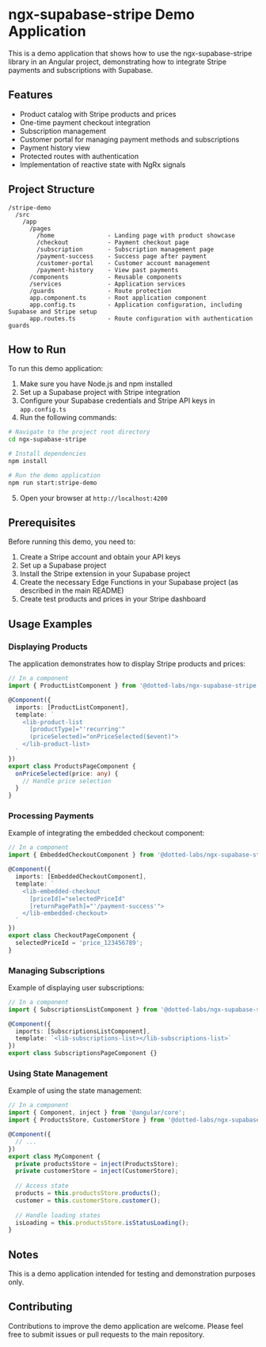 # ngx-supabase-stripe Demo Application

This is a demo application that shows how to use the ngx-supabase-stripe library in an Angular project, demonstrating how to integrate Stripe payments and subscriptions with Supabase.

## Features

* Product catalog with Stripe products and prices
* One-time payment checkout integration
* Subscription management
* Customer portal for managing payment methods and subscriptions
* Payment history view
* Protected routes with authentication
* Implementation of reactive state with NgRx signals

## Project Structure

```
/stripe-demo
  /src
    /app
      /pages
        /home               - Landing page with product showcase
        /checkout           - Payment checkout page
        /subscription       - Subscription management page
        /payment-success    - Success page after payment
        /customer-portal    - Customer account management
        /payment-history    - View past payments
      /components           - Reusable components
      /services             - Application services
      /guards               - Route protection
      app.component.ts      - Root application component
      app.config.ts         - Application configuration, including Supabase and Stripe setup
      app.routes.ts         - Route configuration with authentication guards
```

## How to Run

To run this demo application:

1. Make sure you have Node.js and npm installed
2. Set up a Supabase project with Stripe integration
3. Configure your Supabase credentials and Stripe API keys in `app.config.ts`
4. Run the following commands:

```bash
# Navigate to the project root directory
cd ngx-supabase-stripe

# Install dependencies
npm install

# Run the demo application
npm run start:stripe-demo
```

5. Open your browser at `http://localhost:4200`

## Prerequisites

Before running this demo, you need to:

1. Create a Stripe account and obtain your API keys
2. Set up a Supabase project
3. Install the Stripe extension in your Supabase project
4. Create the necessary Edge Functions in your Supabase project (as described in the main README)
5. Create test products and prices in your Stripe dashboard

## Usage Examples

### Displaying Products

The application demonstrates how to display Stripe products and prices:

```typescript
// In a component
import { ProductListComponent } from '@dotted-labs/ngx-supabase-stripe';

@Component({
  imports: [ProductListComponent],
  template: `
    <lib-product-list 
      [productType]="'recurring'" 
      (priceSelected)="onPriceSelected($event)">
    </lib-product-list>
  `
})
export class ProductsPageComponent {
  onPriceSelected(price: any) {
    // Handle price selection
  }
}
```

### Processing Payments

Example of integrating the embedded checkout component:

```typescript
// In a component
import { EmbeddedCheckoutComponent } from '@dotted-labs/ngx-supabase-stripe';

@Component({
  imports: [EmbeddedCheckoutComponent],
  template: `
    <lib-embedded-checkout 
      [priceId]="selectedPriceId"
      [returnPagePath]="'/payment-success'">
    </lib-embedded-checkout>
  `
})
export class CheckoutPageComponent {
  selectedPriceId = 'price_123456789';
}
```

### Managing Subscriptions

Example of displaying user subscriptions:

```typescript
// In a component
import { SubscriptionsListComponent } from '@dotted-labs/ngx-supabase-stripe';

@Component({
  imports: [SubscriptionsListComponent],
  template: `<lib-subscriptions-list></lib-subscriptions-list>`
})
export class SubscriptionsPageComponent {}
```

### Using State Management

Example of using the state management:

```typescript
// In a component
import { Component, inject } from '@angular/core';
import { ProductsStore, CustomerStore } from '@dotted-labs/ngx-supabase-stripe';

@Component({
  // ...
})
export class MyComponent {
  private productsStore = inject(ProductsStore);
  private customerStore = inject(CustomerStore);
  
  // Access state
  products = this.productsStore.products();
  customer = this.customerStore.customer();
  
  // Handle loading states
  isLoading = this.productsStore.isStatusLoading();
}
```

## Notes

This is a demo application intended for testing and demonstration purposes only.

## Contributing

Contributions to improve the demo application are welcome. Please feel free to submit issues or pull requests to the main repository.
